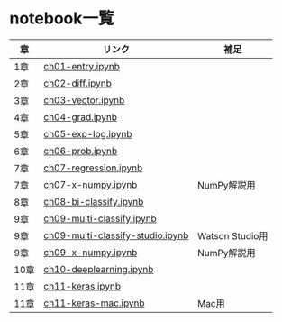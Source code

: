 # notebook一覧

|章  |リンク  |補足  |
|---|---|---|
|1章  |[ch01-entry.ipynb](notebooks/ch01-entry.ipynb)  |  |
|2章 |[ch02-diff.ipynb](notebooks/ch02-diff.ipynb)  |  |
|3章 | [ch03-vector.ipynb](notebooks/ch03-vector.ipynb) | |
|4章 | [ch04-grad.ipynb](notebooks/ch04-grad.ipynb) | |
|5章 | [ch05-exp-log.ipynb](notebooks/ch05-exp-log.ipynb) | |
|6章 | [ch06-prob.ipynb](notebooks/ch06-prob.ipynb) | |
|7章 | [ch07-regression.ipynb](notebooks/ch07-regression.ipynb) | |
|7章 | [ch07-x-numpy.ipynb](notebooks/ch07-x-numpy.ipynb) | NumPy解説用|
|8章 | [ch08-bi-classify.ipynb](notebooks/ch08-bi-classify.ipynb) | |
|9章 | [ch09-multi-classify.ipynb](notebooks/ch09-multi-classify.ipynb) | |
|9章 | [ch09-multi-classify-studio.ipynb](notebooks/ch09-multi-classify-studio.ipynb) |Watson Studio用 |
|9章 | [ch09-x-numpy.ipynb](notebooks/ch09-x-numpy.ipynb) |NumPy解説用 |
|10章 | [ch10-deeplearning.ipynb](notebooks/ch10-deeplearning.ipynb) | |
|11章 | [ch11-keras.ipynb](notebooks/ch11-keras.ipynb) | |
|11章 | [ch11-keras-mac.ipynb](notebooks/ch11-keras.ipynb) |Mac用 |

